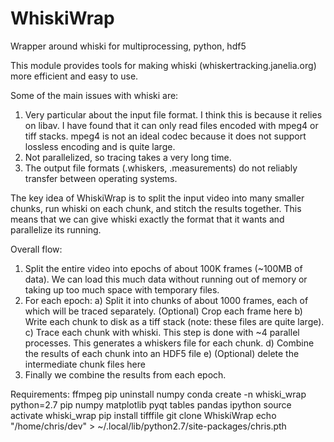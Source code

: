 # WhiskiWrap
Wrapper around whiski for multiprocessing, python, hdf5

This module provides tools for making whiski (whiskertracking.janelia.org) more efficient and easy to use.

Some of the main issues with whiski are:
1) Very particular about the input file format. I think this is because it relies on libav. I have found that it can only read files encoded with mpeg4 or tiff stacks. mpeg4 is not an ideal codec because it does not support lossless encoding and is quite large.
2) Not parallelized, so tracing takes a very long time.
3) The output file formats (.whiskers, .measurements) do not reliably transfer between operating systems.

The key idea of WhiskiWrap is to split the input video into many smaller chunks, run whiski on each chunk, and stitch the results together. This means that we can give whiski exactly the format that it wants and parallelize its running.

Overall flow:
1) Split the entire video into epochs of about 100K frames (~100MB of data). We can load this much data without running out of memory or taking up too much space with temporary files. 
2) For each epoch:
   a) Split it into chunks of about 1000 frames, each of which will be traced separately.
      (Optional) Crop each frame here
   b) Write each chunk to disk as a tiff stack (note: these files are quite large).
   c) Trace each chunk with whiski. This step is done with ~4 parallel processes.
      This generates a whiskers file for each chunk.
   d) Combine the results of each chunk into an HDF5 file
   e) (Optional) delete the intermediate chunk files here
3) Finally we combine the results from each epoch.


Requirements:
ffmpeg
pip uninstall numpy
conda create -n whiski_wrap python=2.7 pip numpy matplotlib pyqt tables pandas ipython
source activate whiski_wrap
pip install tifffile
git clone WhiskiWrap
echo "/home/chris/dev" > ~/.local/lib/python2.7/site-packages/chris.pth

